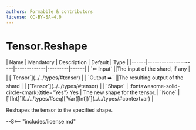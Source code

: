 ```yaml
---
authors: Formabble & contributors
license: CC-BY-SA-4.0
---
```



# Tensor.Reshape

<div class="sh-parameters" markdown="1">
| Name | Mandatory | Description | Default | Type |
|------|---------------------|-------------|---------|------|
| `⬅️ Input` ||The input of the shard, if any | | [`Tensor`](../../types/#tensor) |
| `Output ➡️` ||The resulting output of the shard | | [`Tensor`](../../types/#tensor) |
| `Shape` | :fontawesome-solid-circle-xmark:{title="Yes"} Yes  | The new shape for the tensor. | `None` | [`[Int]`](../../types/#seq)[`Var([Int])`](../../types/#contextvar) |

</div>

Reshapes the tensor to the specified shape.

--8<-- "includes/license.md"

